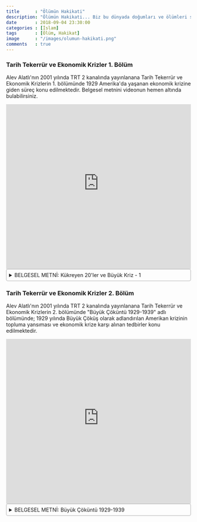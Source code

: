 ```yaml
---
title      : "Ölümün Hakikati"
description: "Ölümün Hakikati... Biz bu dünyada doğumları ve ölümleri sürekli bir yenilenme ve tazelenme şeklinde seyrederiz. Bir bahar mevsiminde yeryüzü canlanıverir. İskeletler gibi cansız ve kuru ağaçlar çiçeklere bürünür."
date       : 2018-09-04 23:30:00
categories : [İslam]
tags       : [Ölüm, Hakikat]
image      : "/images/olumun-hakikati.png"
comments   : true
---
```


<style>
details {
    border: 1px solid #aaa;
    border-radius: 4px;
    padding: .5em .5em 0;
}

summary {
    margin: -.5em -.5em 0;
    padding: .5em;
}

details[open] {
    padding: .5em;
}

details[open] summary {
    border-bottom: 1px solid #aaa;
    margin-bottom: .5em;
}
</style>

### Tarih Tekerrür ve Ekonomik Krizler 1. Bölüm

Alev Alatlı'nın 2001 yılında TRT 2 kanalında yayınlanana Tarih Tekerrür ve Ekonomik Krizlerin 1. bölümünde 1929 Amerika'da yaşanan ekonomik krizine giden süreç konu edilmektedir. Belgesel metnini videonun hemen altında bulabilirsiniz. 

<iframe width="100%" height="450" src="https://www.youtube-nocookie.com/embed/sqSb4UgINT4?rel=0&amp;showinfo=0" frameborder="0" allow="autoplay; encrypted-media" allowfullscreen></iframe>

<details>
<summary>BELGESEL METNİ: Kükreyen 20'ler ve Büyük Kriz - 1</summary>

<i>TARİH, TEKERRÜR VE EKONOMİK KRİZLER<br>
Temmuz, 2001<br>
TRT 2, Belgesel Metinleri<br><br>

KÜKREYEN ‘20ler 1. BÖLÜM<br><br>

Tarih her zaman tekerrür edecek diye bir şey yok, hayır. Ancak, ekonomi, siyaset 
gibi bazı sahalar var ki, buralarda gelişen olayların başlangıç durumlarındaki 
benzerlikler, sonuçlarını da benzer kılıyor. Bu nedenledir ki, çoğu kez 
hatalarımızdan ders alabiliyor, hatalarımızı tekrarlamama yoluna gidebiliyoruz.
<br><br>
Örneğin, Amerikalılar: Amerikalılar, 1929 krizinden ders almamış, gerekli 
önlemleri geliştirmemiş olsalardı, 1987 krizini meselâ, atlatamazlardı. Ki, 1987 
krizi, 1929 krizinden çok daha vahimdi. ’29 felâketinde borsa %12.8 puan 
düşmüştü, 1987’de %22.6 puan! Buna rağmen, tarihe Büyük Çöküntü olarak geçen ve 
on yılı aşkın bir süreyle Amerikanlıları inim inim inleten ekonomik felâket, 
‘87de yaşanmadı. Neden, çünkü, hatalarından ders almayı başardılar... 
Evet... ekonomik krizler ve ekonomik krizlerden çıkarılan dersler... Bu ve 
izleyen bölümlerde dünya tarihinin sarsıcı krizlerini gözden geçireceğiz. Farklı 
ülkelerde farklı zamanlarda yaşanan krizler, kendi ülkemizde, Türkiye’mizde 
başımıza gelenleri anlamamıza yardımcı olacaktır... Diye umuyoruz! (jenerik)
<br><br>
<b>Solda, yedi çocuk annesi, Kaliforniya’da bezelye toplayanlayanlar , Şubat 1936; 
sağda, iş bulmak üzere eşyalarıyla birlikte yola dökülen aileler, 1935. </b>
<br><br>
<b>Solda, Dakota eyaletinden iş bulmak üzere Batı’ya göçen Evans ailesi, 1935; 
sağda, Arkansas eyaletinde ortakçı çiftçi ailesi, 1935</b>
<br><br>
Hacmi, kapsama alanı ve süreci itibariyle modern dünyanın en ağır ekonomik 
buhranı 1929 Krizidir. Mali piyasalarda başgösteren bir büyük panik, haftalar 
içinde reel sektöre yansıdı. Zengin, fakir, yaşlı, genç demeden herkesi ama 
herkesi on yılı aşkın bir süreyle perişan eden ekonomik çöküntüyü tetikledi. 
Amerikanın çehresi değişti. 
<br><br>
Oysa, ekonomi çok iyi gidiyordu. Amerikalılar, Birinci Dünya Savaşının acılarını 
geride bırakmışlar, yeniden yapılanmaya girişmişlerdi. Başdöndürücü bir 
teknoloji ve üretim patlaması yaşıyorlardı. Otomotivden, enerjiye kadar akla 
gelebilecek her sektörden her gün yeni bir buluşun haberi geliyordu. Sanayiciler 
kazançlarını yeni fabrikalara, yeni makinalara, yeni işçilere yatırıyorlardı. 
Ücretler artıyordu, tüketim artıyordu. Borsa devamlı yükseliyordu. İyimser 
olmamak, geleceğe güven duymamak için hiçbir neden yoktu. 
<br><br>

<b>“Kükreyen Yirmiler”den bir afiş </b>
<br><br>
1920li yıllar tarihe Amerikalıların en yaratıcı yılları olarak geçti. “Kükreyen 
Yirmiler” diye bir de isim takmışlardı. “Kükreme” sadece müthiş bir hızla 
büyüyen ekonomilerini değil, radikal bir biçimde değişen yaşam biçimlerini de 
anlatıyordu. 
<br><br>
Elektriğin evlere girmesi, başlıbaşına bir devrimdi. Elektrik gelince, radyo, 
başköşeye kuruldu. Caz müziği “Kükreyen Yirmiler”in sesi oldu. Caz müziği, borsa 
ve naylon çoraplar! Tarihte ilk kez, işçi kızlarla “asil leydiler” aynı ürünü 
kullanmaya başlamışlardı: naylon çoraplar. Naylon çoraplar, Amerikanın 
“demokratikleşiyor” olmasının işaretlerinden birisi sayıldı. Kadın hak ve 
özgürlük hareketleriyle naylonlar arasında bağlantı olduğunu iddia edenler bile 
çıktı. Biz o kadarını bilemiyoruz ama ‘20li yıllardaki en büyük dönüşümün 
Amerikan kadınlarında görüldüğü bir vakıadır. 
<br><br>
Kadınlar iş hayatına girdiler. Kısa sürede, çalışan kesimin beşte biri kadın 
oldu. Etekler, saçlar kısaldı. Hanım hanımcık kadınların yerini umuma açık 
yerlerde sigara içen, argo sözcükler kullanmaktan kaçınmayan kadınlar aldı. 
Boşanmalar arttı. Doğum kontrol yöntemlerinin uluorta konuşuluyor olması, 
geleneksel Amerikan ailesinin dağıldığının kanıtı olarak algılandı. 
Ve seri üretim. “Kükreyen Yirmiler”in en önemli buluşlarından birisi de seri 
üretimdi. Ünlü otomobil sanayicisi Henry Ford’un bu müthiş buluşu sayesinde 
üretim katladı. Ülkedeki otomobil sayısı kısa sürede altı milyondan yirmiyedi 
milyona yükseldi. Otomobil fiyatları düştü. Henry Ford, devrim niteliğinde bir 
çıkış daha yaptı, işçi ücretlerini günde beş dolar gibi görülmedik seviyeye 
çıkardı. Ve tarihte ilk kez işçiler kendi ürettikleri otomobilleri satın alacak 
parayı kazanır oldular! 
<br><br>
Solda, 1920 model Ford binek; sağda, Ford fabrikası seri üretim hattı
<br><br>
Yine tarihte ilk kez “yıllık izin” kavramı gündeme geldi. O zamana kadar 
zenginlere özgü bir ayrıcalık olan seyahat de “demokratikleşti.” Amerikalılar 
ülkelerinin tatil cennetlerine akmaya başlayınca bu defa turizm sektörü ihya 
oldu. Arsa fiyatları fırladı, özellikle de Florida’da gayri menkûl spekülasyonu 
görülmedik boyutlara ulaştı. Bataklıklar bile müşteri buluyordu. 
Borsa iyi kazandırıyordu, insanların ceplerinde paraları vardı, kendilerini 
eğlenceye vurdular. İçki yasağına rağmen gece kulüpleri adam almıyor, dönemin en 
sevilen dansı Çarliston maratonları sabahlara kadar sürüyordu. Dans etmeyen 
Amerikalılar, sinemadaydılar.
<br><br>
Bir istatistiğe göre 125 milyon Amerikalıdan 100 milyonu haftada en az bir kez 
sinemaya gidiyordu. Holywood, dünya devi olma yolundaydı, yılda iki bin film 
üretiyordu. Charlie Chaplin, Rudolf Valentino ve erotizm. Bugün bildiğimiz 
şekliyle mayo da yeni bir icattı. Yarı çıplak starlar muhafazakâr Amerikalıları 
dehşete düşürürken, Charles Lindbergh, iki motorlu uçağı ile Atlantik Okyanusunu 
ilk kez ve tek başına geçti! Onu kadın haliyle Amelia Earhart izledi. 
<br><br>
Willa Carter, Gerald Fitzgerald, Ernest Hemingway Amerika’nın en iyi edebiyat 
ürünlerini verdiler. Time ve Readers’ Digest dergileri tiraj patlamaları 
yaptılar. New York Times Amerika’nın en saygın gazetesi olma onuruna erişti. 
Yaşam ortalaması 55’den 60’a çıktı. Lise mezunlarının sayısı ikiye katladı. 
Dünyada ilk kez yemek karın doyurma kavramını aştı, “sanat” telâkki edilmeye 
başladı. Yemek kitaplarını, ilk rejim reçetelerini bu yıllarda görüyoruz. 
Köşebaşı bakkallarının yerini alan süpermarketleri de öyle. 
Albert Einstein’ın sayesinde Kâinat’ın tanımı bile değişti! 
Al Jolson, zamanın ünlü şarkıcısı, “You ain’t heard nothing yet!” diyordu, “Bu 
daha hiçbir şey değil! Daha neler göreceksin!” 
Çöküş öngörülebilir miydi?! Bugün olsa, belki. Ama Yirmili Yılların hakim 
ekonomi anlayışı, “laissez-faire” anlayışıydı. 
“Laissez-faire,” devletin elini ekonomiden tamamen çekmesini öğütleyen bir 
ekonomi terimi. Onsekizinci yüzyıldan kalma. “Müdahale etmeyin, rahat bırakın!” 
anlamına geliyor. Bu anlayışa göre, ekonominin kendisine has iç-dinamikleri 
vardır. Bu iç-dinamikler, “gizli bir el” gibi hareket eder, ekonomiyi 
düzenlerler. Devlet müdahalesi iç-dinamikleri altüst edeceğinden, siyasiler 
ekonomiden uzak durmalı, ekonomik aktörleri rahat bırakmalıdır ki, işlerini 
görebilsinler. 
<br><br>
Başkan Calvin Coolridge’in (1872-1933) - sadece onun da değil, o dönem dünya 
liderlerinin hemen tümünün – yönetim anlayışı ekonomiyi rahat bırakmak 
şeklindeydi. Aslında politikacılar olsun, ekonomi bürokratları olsun birşeylerin 
iyi gitmediğinin farkındaydılar. Örneğin, 1923-29 yılları arasında, günde iki 
banka batıyordu. Borsadaki yükselişin anormal olduğunu, kağıt fiyatlarının aşırı 
yükseldiğini iddia edenler vardı. Hatta, kredili kağıt alımlarının paniğe yol 
açmadan kısıtlanması gereği üzerinde konuşulduğu oldu. Ama ne Başkan ne de 
Amerikan Merkez Bankacılık Sistemi’nin ekonomistleri müdahaleye cesaret 
edebildiler. Borsa çöker de kabahat başlarına kalırsa diye ürküyorlardı. 
“İnşallah iyi olur,” diyerekten, seyretmeyi sürdürdüler. 
İyi olmadı. Amerikalılar, çabuk ve kolay para yapmanın esrikliği içinde, başını 
sonunu pek fazla düşünmek istemeden spekülasyonu sürdürdüler. Bizim Kastelli 
olayında yaşadıklarımızı anımsatır bir biçimde, neleri var neleri yok borsaya 
yatıranlar oldu. Kimileri evlerini ipotek etti, kâğıda yatırdı. Kimileri banka 
mevduatlarını çekti, kağıda yatırdı. Parası yetmeyen, kredi ile kâğıt aldı. 
Küçük bir avans, yüzde on kadar, veriyorlar, taksitle ödemek kaydıyla kâğıt 
alıyorlardı. Dahası, aldıkları bu kâğıtları teminat gösterip, yeniden 
borçlanabiliyorlardı. Öyle ki, borsa, spekülâtif bir piramide dönüştü. Borsaya 
yatırılmış gibi duran para, aslında orada değildi. 
Dow-Jones Sanayi Ortalaması, bir düzine sanayi kuruluşunun New York Borsasında 
eldeğiştiren hisse senetlerinin ağırlıklı ortalama değeridir. Borsa hareketleri, 
1896 yılında Charles Dow adlı bir adamın geliştirdiği bu yöntemle saptanır. 1928 
yılının başlarında Dow-Jones Ortalaması 191’di, 1929 Eylül’ünde 382. Tam iki 
katı. 1928 Haziran’ında kredi ile alınan hisse senetlerinin değeri 5 milyon 
dolardı, 1929 Eylül’ünde 850 milyon dolar oldu. Aynı aylarda, fiyat/kazanç oranı 
10’dan 20’ye fırladı ve daha da yükselmesi bekleniyordu. 
<br><br>
<b>Solda, John Kenneth Galbraith (1908-2006); sağda Roger W.Babson (1875-1967)</b>
<br><br>
John Kenneth Galbraith, 1929 Krizini anlattığı mükemmel kitabında 2 Eylül 1929, 
Cumartesi gününün cehennem kadar sıcak bir gün olduğunu kaydediyor. O akşamüstü 
denizden dönenler yolları tıkamışlar, New York şehri istikametinde 
kilometrelerce kuyruk oluşmuş. Bir dolu insan otomobillerini olduğu yerde 
bırakmak, şehre trenle dönmek zorunda kalmış. Pazar günü, hava daha da sıcakmış, 
insanlar evlerine kapanmış, radyodan beyzbol maçlarını dinlemişler. Sonra ne 
olmuşsa olmuş, o sakin, tembel hafta sonu tatilinin ardından borsadaki kükreme 
durmuş. Tarih 3 Ekim 1929 Pazartesi. Salı kayda değer bir gelişme olmamış. 
Çarşamba, sadece birkaç büyük şirketin hisse senetleri düşmüş. 5 Eylül Perşembe 
günü Yıllık Ulusal İş Konferansının yapıldığı günmüş, Roger W. Babson kürsüye 
çıkmış, “Borsanın çökmesi kaçınılmaz,” demiş, “Ve sonuçları çok kötü olabilir!”
<br><br>
Roger W. Babson, kim? Roger W. Babson, MIT mezunu bir inşaat mühendisi. 
Massachusetts eyaletinde gerçekleştirdiği çok sayıda otoban projeleri var. 
1898’de meslek değiştirmeye karar veriyor. Aynı yıl Boston’da bir yatırım 
şirketine giriyor. Menkul kıymetler, sermaye hisseleri, bonolar derken kendi 
işini kuruyor. Buradan tüm yatırımcılara hizmet veren iş istatistikleri toplama 
ve yayınlama işine girişiyor. 1904’de o ve eşi, Babson’un İstatistik 
Organizasyon’u adlı bir şirket kuruyorlar. Şirket, bugün halen Babson Birleşik 
Yatırım Raporlama adı altında hizmet veriyor. Kenneth Galbraith’e göre, adam 
eğitimci, felsefeci, istatistikçi, iktisatçı, fizikçi, eğitimci. Müthiş bir 
öngörüsü olduğu belli zira, 1929 Krizini ve onu izleyen Büyük Çöküşü ilk tahmin 
eden finans uzmanı o. Babson, sözlerine devamla “Fabrikalar kapanacak, insanlar 
işten atılacaklar,” diyor, “Bir kısır döngü oluşacak ve ciddi bir çöküntüyle 
sonuçlanacak.” 
<br><br>
Sözleri soğuk duş etkisi yapmakla beraber, yeterince önemsenmediği gibi, New 
York Borsası yetkilileri hemen onu yalanlayan ve “Wellesley kâhini” diye alay 
eden bir yazı yayınlıyorlar. Ciddiye alınmaması gerektiğini, bir adam keyfi bir 
tahminde bulundu diye insanların kağıtlarını ellerinden çıkarmalarının akıl kârı 
olmadığını söylüyorlar. Yetkili ağızlardan gelen bu güvence yatırımcıları 
rahatlatıyor. Sükûnet avdet ediyor. Ama fırtınadan önceki sükûnet gibi bir 
sükûnet bu ve sadece bir iki hafta sürüyor. Sonra insanlar önceleri yavaş yavaş, 
sonra daha hızlı satmaya başlıyorlar. 
<br><br>
21 Ekim 1929 Pazartesi günü sabahı yabancı yatırımcıların, Hollandalıların ve 
Almanların, kağıtlarını ellerinden çıkarmalarıyla başladı. İzleyen üç gün içinde 
Dow Jones Sanayi Ortalaması 382’den 299’a düştü. 
“Kükreyen ‘20li Yılların” sonu, Büyük Çöküşün başlangıcı, Kara Perşembe. New 
York Borsası 24 Ekim 1929 Perşembe günü dibe vurdu. 
<br><br>
İnsanlar kağıtlarını satmaya çalıştıkça fiyatlar düştü. Günün sonunda borsa 4 
milyar dolar kaybetmişti – yetmiş yıl öncesinin dört milyarı! 
<br><br>
Borsa çalışanları o gece sabahladılar, araya hafta sonu tatili girdi. Olup 
bitenin ciddiyeti ancak pazartesi sabahı anlaşılmaya başladı. 29 Ekim Pazartesi 
sabahı borsa açıldığından birkaç saat sonra fiyatlar bir yıl öncesinin kârını 
sıfırlayacak kadar düştü. Dow Jones Sanayi Ortalaması 230’a indi. 
Panik malûm insandan insana sirayet eden çok güçlü korkuyu ifade eder. New York 
Borsasının çöküşü insanları paniğe sürükledi. Binlerce insan, büyük 
spekülatörler değil, küçük tasarruf sahipleri, sıradan insanlar, perişan 
oldular. Daha da kötüsü, topladıkları mevduatla borsa oynayan bankalar da 
ardarda batmaya başladılar. 4000 banka, mudiler veznedara yaklaşıp paralarını 
kurtarmak için birbirlerini çiğnerlerken battı. 
<br><br>
October 24 1929, New York, US: Panicked stock traders crowd outside the New York 
stock exchange on the day of the market crash
<br><br>
Bugün buradan baktığımızda bankaların mudilerinin parası ile borsada 
spekülasyona kalkışmış olmalarını anlamak güç. Ama öyle oldu çünkü o yıllarda 
Amerika Birleşik Devletlerinde bankacılık yasaları geliştirilmemişti. Meselâ, 
bir bankanın kaç dolar sermaye ile açılabileceği ya da rezervlerinin ne kadarını 
kredi olarak verebileceğini belirleyen yasalar yoktu. Günümüzün kıstaslarına 
göre değerlendirdiğimizde çoğu bankaların daha kuruldukları gün müflis 
olduklarını görebiliyoruz. Ne ki, zamanın yöneticilerinin gerekli önlemleri 
alabilecek tecrübeleri yoktu. 
<br><br>
Bankalar, aracı kurumlar, fabrikalar, ticarethaneler, derken batış bir girdapa 
dönüştü. O yılın sonunda Amerikan ekonomisinden 30 milyar dolar buharlaştı. 
Kimsenin cebine girmedi –kimseyi zengin etmedi, sadece buharlaştı! (sürecek)</i>
</details>


### Tarih Tekerrür ve Ekonomik Krizler 2. Bölüm

Alev Alatlı'nın 2001 yılında TRT 2 kanalında yayınlanana Tarih Tekerrür ve Ekonomik Krizlerin 2. bölümünde "Büyük Çöküntü 1929-1939" adlı bölümünde; 1929 yılında Büyük Çöküş olarak adlandırılan Amerikan krizinin topluma yansıması ve ekonomik krize karşı alınan tedbirler konu edilmektedir.

<iframe width="100%" height="450" src="https://www.youtube-nocookie.com/embed/IB0PDJj1osw?rel=0&amp;showinfo=0" frameborder="0" allow="autoplay; encrypted-media" allowfullscreen></iframe>

<details>
<summary>BELGESEL METNİ: Büyük Çöküntü 1929-1939</summary>

<i>Tek başına alındığında borsanın çöküşü ekonomiyi çökertmeye yetmemeliydi. Ancak, borsa Amerikan ekonomisinin sağlığının en iyi işareti olarak algılanıyordu. Çöküşü insanları derin bir güvensizliğe, derin bir öfkeye sürükledi. Kimi hükümeti, kimi, Amerikan Merkez Bankacılık Sistemini beceriksizlikle suçladı. Kimi, başta Başkan Hoover olmak üzere, devlet yetkililerinin yerli yersiz konuşmalarının piyasaları altüst ettiğini iddia etti. Diğerleri Amerika’ya hakim olan genel kanunsuzluk havasının borsaya da bulaştığını söyledi. Olanlara finans çevreleri ile işbirliği yapan ahlâksız politikacıların başta içerden haber alarak gerçekleştirdikleri işlemler olmak üzere, bir dolu kanunsuz icraatlarının neden olduğu iddia edildi. Kimi de olan bitenden kredili satışları sorumlu tuttu. Suçun tek başına şunda ya da bunda olmadığı ancak zaman içinde anlaşıldı. Ortalık yatıştıktan yıllar sonra yapılan araştırmalar gösterdi ki, meselâ, yolsuzluk ve yasa dışı işler var olmasına vardılar, ama sanıldıkları kadar çok ve belirleyici değildiler. Aynı şekilde kredili satışlar da olayın nedenini açıklayacak boyutlarda değildi. Buna karşın, yatırımcıları sahtekarlıktan koruyacak yasaların olmadığı da bir vakıaydı. Meselâ, şirketlerin mali tablolarının güvenilirliğini sağlayan yasalar olmadığı için, yatırımcı senedini aldığı firmanın iddia ettiği kadar sağlam olup olmadığını bilemezdi. Kısaca SEC diye bilinen Menkul Kıymetler Alımsatım Komisyonu, Kriz’den sonra kuruldu. Ticari bankaları, yatırım bankalarından ayıran Glass-Steagall yasası da Kriz’den sonra geldi. Ama Badel harab-ül Basra. Basra harab olduktan sonra.
<br><br>
1929 Krizi Amerikan halkını fiziksel ve ruhsal olarak yaraladı. İşten atılma korkusu derin tedirginliğe neden olurken, işlerini kaybeden erkekler – bir tahmine göre 17 milyon aile reisi - deprasyona girdi. 1929-1939 yılları arasında çok sayıda intihar girişimi oldu. Binlerce insan düpedüz aç kaldı. Bulabildikleri arsalarda sebze yetiştirmeye, kırsal alanda toplandıkları böğürtlen, kuş üzümü gibi meyvelerle beslenmeye çalıştılar. Arazileri olanlar, “yardım bahçesi”/relief garden” diye isim taktıkları bostanlar ektiler. Kimsede para olmadığı için ürünlerini başka ihtiyaç maddeleriyle takas ederek hayatta kalmaya çalıştılar. New York, tezgâhlarında elma, ayva gibi meyvalar satan yoksul işportacılarla doldu. Çocuklar kötü beslenmenin, ilaç eksikliğinin sonuçlarını ömürleri boyunca çektiler. Birden fazla ailenin birlikte oturmak zorunda kaldıkları evler gettoya döndü. Evlilikler azaldı – ama boşanmalar da öyle, çünkü insanların gidip oturabilecekleri ev yoktu. On yıl içinde Amerika’nın çehresi değişti. Büyük Çöküntü’yü ve izleyen trajediyi kimse John Steinbeck kadar iyi nakletmedi. Steinbeck’in 1939’da çıkan Gazap Üzümleri adlı romanı yürek burkan bir sosyal protestoydu. Büyük yazar, Kaliforniyalı arazi sahiplerinin ve bankaların göçmen işçilerin açlıktan kırılmalarına neden olan tutumlarını hikâye ediyor, birşeyler yapılması için adeta yakarıyordu. Büyük Çöküntü’nün nedenleri hakkında, yüzbinlerce tez, tebliğ, kitap yazıldı. Dönemin psikolojisi, sosyolojisi, ekonomisi, hukuk sistemi araştırıldı. Çöküntünün nedenleri, alınabilmesi mümkün iken alınamayan önlemler tartışıldı. 
<br><br>
Kütüphaneler dolusu bu çalışmaların üzerinde birleştiği beş-altı ortak nokta var: <br>
1) gelir dağılımı dengesizliği, <br>
2) şirketlerin mali durumları arasındaki dengesizlik, <br>
3) bankaların yapılanmalarındaki bozukluk,<br>
 4) dış ödemeler dengesindeki bozukluk, <br>
5) ekonomi yönetiminde tecrübesizlik, <br>
6) parada altın standardında ısrar. <br><br>

Görüldü ki, ücretlerdeki artışa karşın, Kükreyen Yirmiler’de gelir dağılımı adamakıllı bozuktu: Ulusal geliri bir piramit gibi düşünürsek, en yukardaki %1, en aşağıdaki %11’in kazandığının tam 650 katı para kazanıyordu. Bu ülke servetinin az sayıda kişinin elinde toplanması demek. Bu durumun ülke ekonomisi açısından anlamı, iktisadi faaliyetin az sayıdaki zenginlerin lüks tüketimi ve yatırımları üzerine kurulmuş olup, her an değişebilir olmasıdır. Lüks tüketim ve geleceğe dönük yatırım, gıda gibi, barınak gibi olmazsa olmaz yaşam unsurları değildir insanın. En ufak bir provokasyonda lüks harcamalardan da yatırımlardan da kolayca vazgeçilir. Nitekim, New York Borsası çökünce sadece lüks tüketim değil, yatırımlar harcamaları ve bunların üzerine bina edilen ulusal ekonomi durdu. İkincisi, Amerika’nın en zenginleriyle en yoksulları arasında 650 misli gibi bir fark olduğu gibi, Amerikan şirketlerinin mali güçleri arasında da büyük farklılıklar vardı. 1870li yıllardan itibaren holdingler ve karteller halinde birleşen küçük şirketler, Birinci Dünya Savaşı sıralarında tekeller oluşturmuşlardı. 1929’a gelindiğinde Amerikan ekonomisinin %50sini 200 holding kontrol ediyordu. Bunun anlamı, tek birinin iflâsı halinde koca bir ekonominin sarsılmasıydı. Üçüncüsü, bankalar kötü yapılanmışlardı. ‘20li yıllarda Amerika’da günde 4-5 banka açılıyordu. Bunların sermaye esaslarını, rezerv ve kredi oranlarını belirleyen yasalar yoktu. 1923-1929 arasın günde iki bankanın batıyor olmasının endişeye neden olmamasının başlıca nedeni ekonominin iyi gitmesiydi. Ne zaman ki işler bozuldu, banka iflaslarının vakayı adiye olarak görülmemesi gereği ortaya çıktı. Dördüncüsü, Birinci Dünya Savaşına kadar Amerika, Avrupa’ya borçlu bir ülkeydi. Birinci Dünya Savaşından sonra, savaşın hem galiplerinden, hem de mağluplarından alacaklarını tahsil etmeye çalışan, “alacaklı” ülke oldu. Herbert Hoover başkanlığındaki Amerikan hükümeti, borçlarını altın olarak tahsil etmek konusunda ısrarlıydılar. Ancak, hem dünya altın stoğu yetersizdi, hem de bu yetersiz altın stoğunu kontrol eden Amerikan’ın kendisiydi! Baştaki Cumhuriyetçi Hükümet, yabancı malların Amerikan piyasasını işgal edecekleri endişesiyle, Avrupa devletlerinin borçlarını mal ya da hizmet olarak ödemelerini de kabul etmedi. Amerikan sanayini gümrük duvarları ile koruma yolunu seçti ama dış ticareti küçülttü. Böylece, Amerika ne borçlarını tahsil edebildi, ne de borçlu ülkelere mal satabildi. Beşincisi, ekonomi yönetiminde tecrübesizlik. ’20 yıllarda Amerikan politikacılarının ve ekonomistlerinin büyük çoğunluğu, liberal ekonominin, en iyi ekonomik sistem olduğuna inanırlardı. “Laissez-faire”/ “Müdahale etmeyin, rahat bırakın!” politikasını benimsemişlerdi. 
<br><br>
’29 Krizi, ekonominin kendi yolunu bulmasını beklemenin toplumsal maliyetinin kaldıralımayacak büyük olabileceğini gösterdi. Başkan Hoover, müdahale etmesi gerektiğine karar verdiğinde hem çok geçti, hem de nereye nasıl müdahale edeceği konusunda tecrübesizdi. Örneğin, ekonomiyi ayağa kaldırmanın yolunun devlet bütçesinin dengelenmesinden geçtiğine karar verdi. Devlet harcamalarını kıstı, vergileri arttırdı. Bu defa da işsizlik büsbütün yükseldi. İşsizlik yükselince, insanların satın alma gücü azaldı. Fiyatlar düşmeye başladı. Hoover, işadamlarından işçi çıkarmamalarını, daha az kâra razı olup, üretime devam etmelerini istedi. Bu da mümkün olmadı, çünkü adamlar mallarını satamaz hale gelmişlerdi. Amerikan hükümetinin ekonomi yönetimindeki tecrübesizliğinin bir diğer göstergesi, altın esasında kalma ısrarıydı. Altın esası dediğimiz, kağıt paranın değerini belirli bir miktar altına bağlamak, insanların kağıt paralarını istedikleri anda altınla takas edebileceklerini garanti etmek demektir. Ulusal ekonomi bağlamında, bu uygulama hazinede ne kadar altın varsa, tedavülde de o kadar para olacak anlamındadır. Sıkı para politikası. Hükümet, altına bağlı olmayan para basmayı, paranın değerini düşürmeyi reddetti. Piyasada para olmayınca ekonomik faaliyet mümkün olmadı. Sıkı para politikası ve izleyen faiz artışı reel sektörün daha da küçülmesine neden oldu. 1929-1933 arası üretim yarı yarıya düştü, işsizlik daha da arttı. Gelir hızla azalırken, fiyatlar yüzde otuz düştü. Bugün buradan bakınca görülüyor ki, Başkan Hoover yapacağı en iyi şey, altın esasından vazgeçip, para arzını arttırmak, piyasaları rahatlatmakmış. Para arzını arttırsaymış, ekonomi canlanma yoluna girebilirmiş. Ama bilemedi. Dediğimiz gibi ne politikacıların ne de ekonomistlerin bu işlerde yeterli deneyimi vardı. Krizin Amerikan ekonomisinin yapılanma biçiminden doğduğunu göremediler. Meselâ, işsizliği yenmek için Amerikan sanayinin korunması gerektiğini düşünüyorlardı. Bunun için gümrük duvarlarını yükselten bir yasa çıkarttılar. Avrupalılar anında aynen karşılık verince, iç piyasada satamayan Amerikan sanayicileri ihracaat da yapamaz oldular. Hoover’dan sonra başa gelen Franklin D. Roosevelt, farklı bir kişilikti. Dindar bir adamdı. Zenginle fakirin arasındaki uçurumdan içtenlikle rahatsızdı. 
<br><br>
Birşeylerin mutlaka değişmesi gerektiğine inanıyordu. Pragmatikti. Değişimden, çözümler denemekten korkmadı. Çok yaratıcı bir adam olmadığı, bunun kendisi tarafından da bilindiği söylenir. Eksiğini telafi etmek için, etrafına nitelikli entellektüelleri ve birinci sınıf iş adamlarını topladı. “Beyin Tröstü” denilen bir grup oluşturdu. İcraatın içinden diye bildiğimiz programlarının mucidi Başkan Roosevelt’tir. Her hafta radyoya çıkar, yapılanları anlatır, halkın güven tazelemeye çalışırdı. Roosevelt, 1932’de oyların yüzde 57.4’ünü alarak başa geldi. İlk 100 günde ekonomiyi canlandıracak, istihdamı arttıracak bir dizi programı uygulamaya koydu. Bu program paketine “New Deal” denildi – “Kartları yeniden dağıtmak” anlamında. İyi bir isimdi, çünkü ekonomide kartlar yeniden dağılacaktı, Amerika’nın buna ihtiyacı vardı. Roosevelt iktidarı, birincisi, işsizlik sorununun acil çözümüne ilişkin önlemlerin uygulamaya konulduğu 1933-1935 yılları, ikincisi yapısal reformların yapıldığı 1935-1937 yılları olmak üzere, iki etapta değerlendirilir. Bunların ilkine, İlk 100 gün, ikincisine de İkinci 100 gün denir. İlk 100 günün, ilk icraatı icraatı, Hükümete bankaları denetleme hakkı tanıyan Acil Bankacılık Yasası’nın çıkarılması oldu. Yasayı “ulusal banka bayramı”nın ilânı izledi. On gün süren bu sözde bayramda, ülkedeki tüm bankalar tatile çıktılar. Federal hesap uzmanları kapalı bankalara daldılar, hesaplarını teker teker incelediler. Bayram sona erdiğinde, bankaların üçte biri açılmadı. Sağlıksız olduklarına karar verilmişti. Aynı günlerde kurulan Mevduat Sigorta Şirketi, 5000 dolara kadar mevduatı devlet güvencesi altına aldı. Böylece bankalara duyulan güvensizlik ortadan kalktı. Daha sonra 1933 ve 1934 yıllarında çıkarılan iki yasa ile borsaya ayrıntılı kurallar getirildi. Federal Menkul Kıymetler Yasası ve Federal Menkul Kıymetler Alımsatım Komisyonu, satışa sunulan hisse senetlerine ilişkin tüm bilgilerin açıklanması gerekliliğini dayattı. Borsa zaptırapt altına alınırken, kredi ile hisse senedi almaya kısıtlamalar getirildi.</i>
</details>